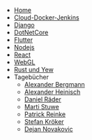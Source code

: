 <!-- _navbar.md -->

* [Home](/)
* [Cloud-Docker-Jenkins](cloud-docker-jenkins/index.md)
* [Django](django/index)
* [DotNetCore](dotnetcore/index.md)
* [Flutter](flutter/index.md)
* [Nodejs](nodejs/index.md)
* [React](react/index.md)
* [WebGL](webgl/index)
* [Rust und Yew](rust_yew/index.md)
* Tagebücher
	* [Alexander Bergmann](devdiaries/alexander_bergmann)
	* [Alexander Heinisch](devdiaries/alexanderheinisch)
	* [Daniel Räder](devdiaries/danielraeder)
	* [Marti Stuwe](devdiaries/martistuwe)
	* [Patrick Reinke](devdiaries/patrickreinke)
	* [Stefan Kröker](devdiaries/stefankroeker)
	* [Dejan Novakovic](devdiaries/dejannovakovic.md)
